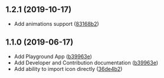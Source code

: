 ## 1.2.1 (2019-10-17)

* Add animations support ([83168b2](https://github.com/artyorsh/react-native-eva-icons/commit/83168b2))

## 1.1.0 (2019-06-17)

* Add Playground App ([b39963e](https://github.com/artyorsh/react-native-eva-icons/commit/b39963e))
* Add Developer and Contribution documentation ([b39963e](https://github.com/artyorsh/react-native-eva-icons/commit/b39963e))
* Add ability to import icon directly ([36de4b2](https://github.com/artyorsh/react-native-eva-icons/commit/36de4b2))

